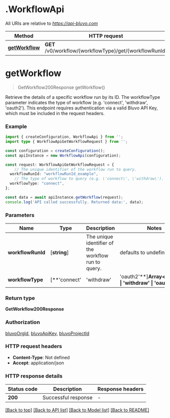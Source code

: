 # .WorkflowApi

All URIs are relative to *https://api-bluvo.com*

Method | HTTP request | Description
------------- | ------------- | -------------
[**getWorkflow**](WorkflowApi.md#getWorkflow) | **GET** /v0/workflow/{workflowType}/get/{workflowRunId} | Get Workflow


# **getWorkflow**
> GetWorkflow200Response getWorkflow()

Retrieve the details of a specific workflow run by its ID. The workflowType parameter indicates the type of workflow (e.g. \'connect\', \'withdraw\', \'oauth2\'). This endpoint requires authentication via a valid Bluvo API Key, which must be included in the request headers.

### Example


```typescript
import { createConfiguration, WorkflowApi } from '';
import type { WorkflowApiGetWorkflowRequest } from '';

const configuration = createConfiguration();
const apiInstance = new WorkflowApi(configuration);

const request: WorkflowApiGetWorkflowRequest = {
    // The unique identifier of the workflow run to query.
  workflowRunId: "workflowRunId_example",
    // The type of workflow to query (e.g. \'connect\', \'withdraw\').
  workflowType: "connect",
};

const data = await apiInstance.getWorkflow(request);
console.log('API called successfully. Returned data:', data);
```


### Parameters

Name | Type | Description  | Notes
------------- | ------------- | ------------- | -------------
 **workflowRunId** | [**string**] | The unique identifier of the workflow run to query. | defaults to undefined
 **workflowType** | [**&#39;connect&#39; | &#39;withdraw&#39; | &#39;oauth2&#39;**]**Array<&#39;connect&#39; &#124; &#39;withdraw&#39; &#124; &#39;oauth2&#39;>** | The type of workflow to query (e.g. \&#39;connect\&#39;, \&#39;withdraw\&#39;). | defaults to undefined


### Return type

**GetWorkflow200Response**

### Authorization

[bluvoOrgId](README.md#bluvoOrgId), [bluvoApiKey](README.md#bluvoApiKey), [bluvoProjectId](README.md#bluvoProjectId)

### HTTP request headers

 - **Content-Type**: Not defined
 - **Accept**: application/json


### HTTP response details
| Status code | Description | Response headers |
|-------------|-------------|------------------|
**200** | Successful response |  -  |

[[Back to top]](#) [[Back to API list]](README.md#documentation-for-api-endpoints) [[Back to Model list]](README.md#documentation-for-models) [[Back to README]](README.md)


